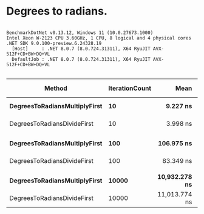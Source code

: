 # Degrees to radians.




```

BenchmarkDotNet v0.13.12, Windows 11 (10.0.27673.1000)
Intel Xeon W-2123 CPU 3.60GHz, 1 CPU, 8 logical and 4 physical cores
.NET SDK 9.0.100-preview.6.24328.19
  [Host]     : .NET 8.0.7 (8.0.724.31311), X64 RyuJIT AVX-512F+CD+BW+DQ+VL
  DefaultJob : .NET 8.0.7 (8.0.724.31311), X64 RyuJIT AVX-512F+CD+BW+DQ+VL


```
| Method                        | IterationCount | Mean          | Error       | StdDev      | Ratio | RatioSD | Allocated | Alloc Ratio |
|------------------------------ |--------------- |--------------:|------------:|------------:|------:|--------:|----------:|------------:|
| **DegreesToRadiansMultiplyFirst** | **10**             |      **9.227 ns** |   **0.1701 ns** |   **0.1591 ns** |  **2.31** |    **0.09** |         **-** |          **NA** |
| DegreesToRadiansDivideFirst   | 10             |      3.998 ns |   0.1093 ns |   0.1122 ns |  1.00 |    0.00 |         - |          NA |
|                               |                |               |             |             |       |         |           |             |
| **DegreesToRadiansMultiplyFirst** | **100**            |    **106.975 ns** |   **1.5011 ns** |   **1.2535 ns** |  **1.28** |    **0.02** |         **-** |          **NA** |
| DegreesToRadiansDivideFirst   | 100            |     83.349 ns |   0.9745 ns |   0.8138 ns |  1.00 |    0.00 |         - |          NA |
|                               |                |               |             |             |       |         |           |             |
| **DegreesToRadiansMultiplyFirst** | **10000**          | **10,932.278 ns** | **152.9529 ns** | **143.0722 ns** |  **0.99** |    **0.02** |         **-** |          **NA** |
| DegreesToRadiansDivideFirst   | 10000          | 11,013.774 ns |  91.1520 ns |  80.8038 ns |  1.00 |    0.00 |         - |          NA |
